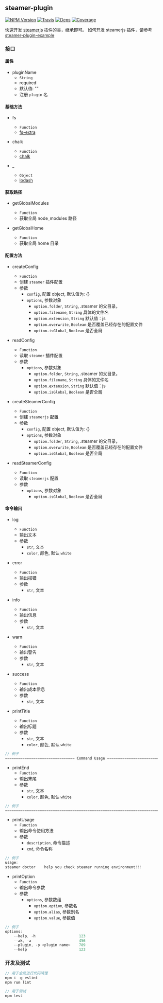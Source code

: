 ## steamer-plugin

[![NPM Version](https://img.shields.io/npm/v/steamer-plugin.svg?style=flat)](https://www.npmjs.com/package/steamer-plugin)
[![Travis](https://img.shields.io/travis/steamerjs/steamer-plugin.svg)](https://travis-ci.org/steamerjs/steamer-plugin)
[![Deps](https://david-dm.org/steamerjs/steamer-plugin.svg)](https://david-dm.org/steamerjs/steamer-plugin)
[![Coverage](https://img.shields.io/coveralls/steamerjs/steamer-plugin.svg)](https://coveralls.io/github/steamerjs/steamer-plugin)

快速开发 [steamerjs](https://github.com/steamerjs/steamerjs) 插件的类，继承即可。
如何开发 steamerjs 插件，请参考 [steamer-plugin-example](https://github.com/steamerjs/steamer-plugin-example)

### 接口

#### 属性

* pluginName
    - `String`
    - required
    - 默认值: ""
    - 注册 `plugin` 名

#### 基础方法

* fs
    - `Function`
    - [fs-extra](https://www.npmjs.com/package/fs-extra)

* chalk
    - `Function`
    - [chalk](https://www.npmjs.com/package/chalk)

* _
    - `Object`
    - [lodash](https://www.npmjs.com/package/lodash)

#### 获取路径

* getGlobalModules
    - `Function`
    - 获取全局 node_modules 路径

* getGlobalHome
    -  `Function`
    - 获取全局 home 目录

#### 配置方法

* createConfig
    - `Function`
    - 创建 `steamer` 插件配置
    - 参数
        - `config`,  配置 object, 默认值为: {}
        - `options`, 参数对象
            - `option.folder`, `String`, .steamer 的父目录，
            - `option.filename`, `String` 具体的文件名
            - `option.extension`, `String` 默认值：js
            - `option.overwrite`, `Boolean` 是否覆盖已经存在的配置文件
            - `option.isGlobal`, `Boolean` 是否全局

* readConfig
    - `Function`
    - 读取 `steamer` 插件配置
    - 参数
        - `options`, 参数对象
            - `option.folder`, `String`, .steamer 的父目录，
            - `option.filename`, `String` 具体的文件名
            - `option.extension`, `String` 默认值：js
            - `option.isGlobal`, `Boolean` 是否全局

* createSteamerConfig
    - `Function`
    - 创建 `steamerjs` 配置
    - 参数
        - `config`,  配置 object, 默认值为: {}
        - `options`, 参数对象
            - `option.folder`, `String`, .steamer 的父目录，
            - `option.overwrite`, `Boolean` 是否覆盖已经存在的配置文件
            - `option.isGlobal`, `Boolean` 是否全局

* readSteamerConfig
    - `Function`
    - 读取 `steamerjs` 配置
    - 参数
        - `options`, 参数对象
            - `option.isGlobal`, `Boolean` 是否全局

#### 命令输出

* log
    - `Function`
    - 输出文本
    - 参数
        - `str`, 文本
        - `color`, 颜色, 默认 `white`

* error
    - `Function`
    - 输出报错
    - 参数
        - `str`, 文本

* info
    - `Function`
    - 输出信息
    - 参数
        - `str`, 文本

* warn
    - `Function`
    - 输出警告
    - 参数
        - `str`, 文本

* success
    - `Function`
    - 输出成本信息
    - 参数
        - `str`, 文本

* printTitle
    - `Function`
    - 输出标题
    - 参数
        - `str`, 文本
        - `color`, 颜色, 默认 `white`

```javascript
// 例子
================================ Command Usage ================================
```

* printEnd
    - `Function`
    - 输出末尾
    - 参数
        - `str`, 文本
        - `color`, 颜色, 默认 `white`

```javascript
// 例子
================================================================================
```

* printUsage
    - `Function`
    - 输出命令使用方法
    - 参数
        - `description`, 命令描述
        - `cmd`, 命令名称

```javascript
// 例子
usage:
steamer doctor    help you check steamer running environment!!!
```

* printOption
    - `Function`
    - 输出命令参数
    - 参数
        - `options`, 参数数组
            - `option.option`, 参数名
            - `option.alias`, 参数别名
            - `option.value`, 参数值

```javascript
// 例子
options:
    --help, -h                    123
    --ak, -a                      456
    --plugin, -p <plugin name>    789
    --help                        123
```

### 开发及测试

```javascript
// 用于全局进行代码清理
npm i -g eslint
npm run lint

// 用于测试
npm test
```